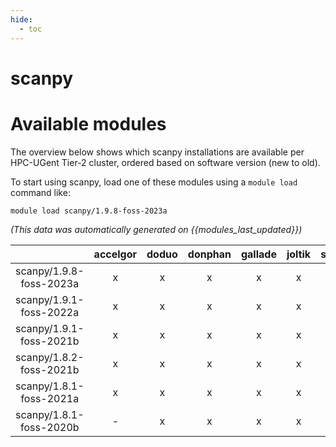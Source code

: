 ```yaml
---
hide:
  - toc
---
```


scanpy
======

# Available modules


The overview below shows which scanpy installations are available per HPC-UGent Tier-2 cluster, ordered based on software version (new to old).

To start using scanpy, load one of these modules using a `module load` command like:

```shell
module load scanpy/1.9.8-foss-2023a
```

*(This data was automatically generated on {{modules_last_updated}})*  

| |accelgor|doduo|donphan|gallade|joltik|shinx|skitty|
| :---: | :---: | :---: | :---: | :---: | :---: | :---: | :---: |
|scanpy/1.9.8-foss-2023a|x|x|x|x|x|x|x|
|scanpy/1.9.1-foss-2022a|x|x|x|x|x|-|x|
|scanpy/1.9.1-foss-2021b|x|x|x|x|x|-|x|
|scanpy/1.8.2-foss-2021b|x|x|x|x|x|-|x|
|scanpy/1.8.1-foss-2021a|x|x|x|x|x|-|x|
|scanpy/1.8.1-foss-2020b|-|x|x|x|x|-|x|
